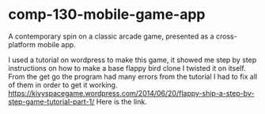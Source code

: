 # comp-130-mobile-game-app
A contemporary spin on a classic arcade game, presented as a cross-platform mobile app.

I used a tutorial on wordpress to make this game, it showed me step by step instructions on how to make a base flappy bird clone
I twisted it on itself. From the get go the program had many errors from the tutorial I had to fix all of them in order to get it working.
https://kivyspacegame.wordpress.com/2014/06/20/flappy-ship-a-step-by-step-game-tutorial-part-1/ Here is the link.